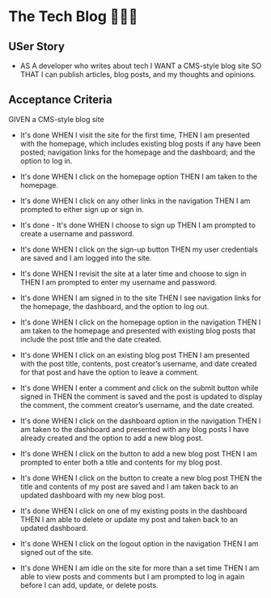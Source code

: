 # The Tech Blog 👩🏽‍💻

## USer Story

- AS A developer who writes about tech
I WANT a CMS-style blog site
SO THAT I can publish articles, blog posts, and my thoughts and opinions.

## Acceptance Criteria

GIVEN a CMS-style blog site

- It's done WHEN I visit the site for the first time,
THEN I am presented with the homepage, which includes existing blog posts if any have been posted; navigation links for the homepage and the dashboard; and the option to log in.

- It's done WHEN I click on the homepage option
THEN I am taken to the homepage.

- It's done WHEN I click on any other links in the navigation
THEN I am prompted to either sign up or sign in.

- It's done - It's done WHEN I choose to sign up
THEN I am prompted to create a username and password.

- It's done WHEN I click on the sign-up button
THEN my user credentials are saved and I am logged into the site.

- It's done WHEN I revisit the site at a later time and choose to sign in
THEN I am prompted to enter my username and password.

- It's done WHEN I am signed in to the site
THEN I see navigation links for the homepage, the dashboard, and the option to log out.

- It's done WHEN I click on the homepage option in the navigation
THEN I am taken to the homepage and presented with existing blog posts that include the post title and the date created.

- It's done WHEN I click on an existing blog post
THEN I am presented with the post title, contents, post creator’s username, and date created for that post and have the option to leave a comment.

- It's done WHEN I enter a comment and click on the submit button while signed in
THEN the comment is saved and the post is updated to display the comment, the comment creator’s username, and the date created.

- It's done WHEN I click on the dashboard option in the navigation
THEN I am taken to the dashboard and presented with any blog posts I have already created and the option to add a new blog post.

- It's done WHEN I click on the button to add a new blog post
THEN I am prompted to enter both a title and contents for my blog post.

- It's done WHEN I click on the button to create a new blog post
THEN the title and contents of my post are saved and I am taken back to an updated dashboard with my new blog post.

- It's done WHEN I click on one of my existing posts in the dashboard
THEN I am able to delete or update my post and taken back to an updated dashboard.

- It's done WHEN I click on the logout option in the navigation
THEN I am signed out of the site.

- It's done WHEN I am idle on the site for more than a set time
THEN I am able to view posts and comments but I am prompted to log in again before I can add, update, or delete posts.

